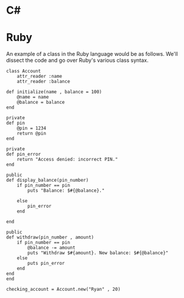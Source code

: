 # C#

# Ruby 
An example of a class in the Ruby language would be as follows. We'll dissect the code and go over Ruby's various class syntax.

    class Account
	    attr_reader :name
	    attr_reader :balance

	def initialize(name , balance = 100)
		@name = name
		@balance = balance
	end

	private
	def pin
		@pin = 1234
		return @pin
	end

	private
	def pin_error
		return "Access denied: incorrect PIN."
	end

	public
	def display_balance(pin_number)
		if pin_number == pin
			puts "Balance: $#{@balance}."

		else
			pin_error
		end

	end

	public
	def withdraw(pin_number , amount)
		if pin_number == pin
			@balance -= amount
			puts "Withdraw $#{amount}. New balance: $#{@balance}"
		else
			puts pin_error
		end
	end
    end
    
    checking_account = Account.new("Ryan" , 20)
